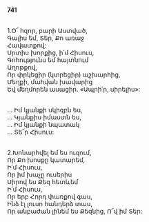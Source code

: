 **741**

\
1.Օ՜ հզոր, բարի Աստված,\
Գալիս եմ, Տեր, Քո առաջ\
Հավատքով:\
Սրտիս խորքից, ի՛մ Հիսուս,\
Գոհությունս եմ հայտնում\
Աղոթքով,\
Որ փրկեցիր (կտրեցիր) աշխարհից,\
Մեղքի, մահվան խավարից\
Եվ մեղմորեն ասացիր. «Ապրի՛ր, սիրելիս»:

\
 ... Իմ կյանքի սկիզբն ես,\
 ... Կյանքիս իմաստն ես,\
 ... Իմ կյանքի նպատակ\
 ... Տե՜ր Հիսուս:

\
2.Խոնարհվել եմ ես ուզում,\
Որ Քո խոսքը կատարեմ,\
Ի՛մ Հիսուս,\
Որ իմ խաչը ուսերիս\
Սիրով ես Քեզ հետևեմ\
Ի՛մ Հիսուս,\
Որ երբ Հորդ փառքով գաս,\
Ինձ էլ լուսո հանդերձ տաս,\
Որ անբաժան լինեմ ես Քեզնից, Ո՜վ իմ Տեր:
